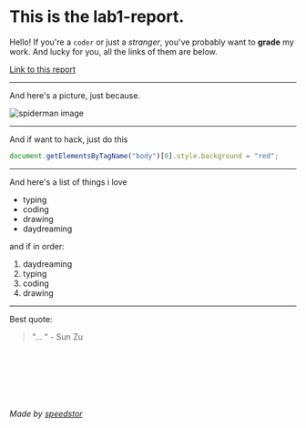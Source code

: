 # This is the lab1-report.
Hello! If you're a `coder` or just a *stranger*, you've probably want to **grade** my work. And lucky for you, all the links of them are below.

[Link to this report](./lab1-report.md)

---
And here's a picture, just because.

![spiderman image](https://speedstor.net/src/square/spiderMan.jpg)

---
And if want to hack, just do this
```javascript
document.getElementsByTagName("body")[0].style.background = "red";
```

---
And here's a list of things i love
* typing
* coding
* drawing
* daydreaming

and if in order:
1. daydreaming
2. typing
3. coding
4. drawing


---

Best quote:
> "...  " - Sun Zu



<br/>
<br/>
<br/>
<br/>
<br/>

###### Made by [speedstor](https://speedstor.net)
